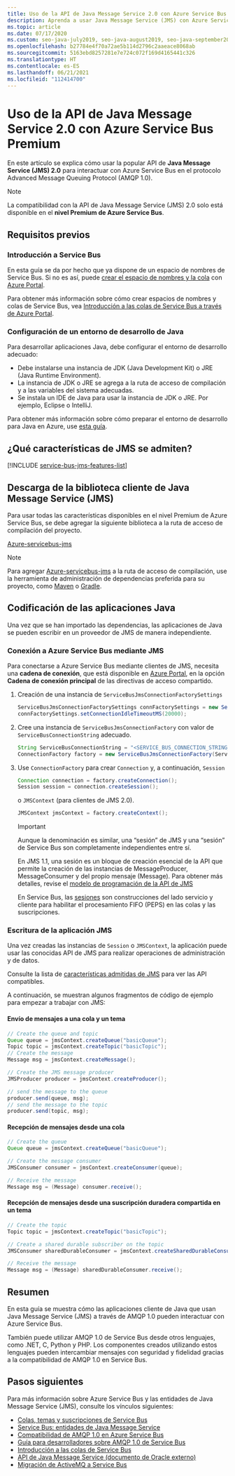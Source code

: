 ```yaml
---
title: Uso de la API de Java Message Service 2.0 con Azure Service Bus Premium
description: Aprenda a usar Java Message Service (JMS) con Azure Service Bus.
ms.topic: article
ms.date: 07/17/2020
ms.custom: seo-java-july2019, seo-java-august2019, seo-java-september2019
ms.openlocfilehash: b27784e4f70a72ae5b114d2796c2aaeace8068ab
ms.sourcegitcommit: 5163ebd8257281e7e724c072f169d4165441c326
ms.translationtype: HT
ms.contentlocale: es-ES
ms.lasthandoff: 06/21/2021
ms.locfileid: "112414700"
---
```

# <a name="use-java-message-service-20-api-with-azure-service-bus-premium"></a>Uso de la API de Java Message Service 2.0 con Azure Service Bus Premium

En este artículo se explica cómo usar la popular API de **Java Message Service (JMS) 2.0** para interactuar con Azure Service Bus en el protocolo Advanced Message Queuing Protocol (AMQP 1.0).

> [!NOTE]
> La compatibilidad con la API de Java Message Service (JMS) 2.0 solo está disponible en el **nivel Premium de Azure Service Bus**.
>

## <a name="pre-requisites"></a>Requisitos previos

### <a name="get-started-with-service-bus"></a>Introducción a Service Bus

En esta guía se da por hecho que ya dispone de un espacio de nombres de Service Bus. Si no es así, puede [crear el espacio de nombres y la cola](service-bus-create-namespace-portal.md) con [Azure Portal](https://portal.azure.com). 

Para obtener más información sobre cómo crear espacios de nombres y colas de Service Bus, vea [Introducción a las colas de Service Bus a través de Azure Portal](service-bus-quickstart-portal.md).

### <a name="set-up-a-java-development-environment"></a>Configuración de un entorno de desarrollo de Java

Para desarrollar aplicaciones Java, debe configurar el entorno de desarrollo adecuado: 
   * Debe instalarse una instancia de JDK (Java Development Kit) o JRE (Java Runtime Environment).
   * La instancia de JDK o JRE se agrega a la ruta de acceso de compilación y a las variables del sistema adecuadas.
   * Se instala un IDE de Java para usar la instancia de JDK o JRE. Por ejemplo, Eclipse o IntelliJ.

Para obtener más información sobre cómo preparar el entorno de desarrollo para Java en Azure, use [esta guía](/azure/developer/java/fundamentals/).

## <a name="what-jms-features-are-supported"></a>¿Qué características de JMS se admiten?

[!INCLUDE [service-bus-jms-features-list](./includes/service-bus-jms-feature-list.md)]

## <a name="downloading-the-java-message-service-jms-client-library"></a>Descarga de la biblioteca cliente de Java Message Service (JMS)

Para usar todas las características disponibles en el nivel Premium de Azure Service Bus, se debe agregar la siguiente biblioteca a la ruta de acceso de compilación del proyecto.

[Azure-servicebus-jms](https://search.maven.org/artifact/com.microsoft.azure/azure-servicebus-jms)

> [!NOTE]
> Para agregar [Azure-servicebus-jms](https://search.maven.org/artifact/com.microsoft.azure/azure-servicebus-jms) a la ruta de acceso de compilación, use la herramienta de administración de dependencias preferida para su proyecto, como [Maven](https://maven.apache.org/) o [Gradle](https://gradle.org/).
>

## <a name="coding-java-applications"></a>Codificación de las aplicaciones Java

Una vez que se han importado las dependencias, las aplicaciones de Java se pueden escribir en un proveedor de JMS de manera independiente.

### <a name="connecting-to-azure-service-bus-using-jms"></a>Conexión a Azure Service Bus mediante JMS

Para conectarse a Azure Service Bus mediante clientes de JMS, necesita una **cadena de conexión**, que está disponible en [Azure Portal](https://portal.azure.com), en la opción **Cadena de conexión principal** de las directivas de acceso compartido.

1. Creación de una instancia de `ServiceBusJmsConnectionFactorySettings`

    ```java
    ServiceBusJmsConnectionFactorySettings connFactorySettings = new ServiceBusJmsConnectionFactorySettings();
    connFactorySettings.setConnectionIdleTimeoutMS(20000);
    ```
2. Cree una instancia de `ServiceBusJmsConnectionFactory` con valor de `ServiceBusConnectionString` adecuado.

    ```java
    String ServiceBusConnectionString = "<SERVICE_BUS_CONNECTION_STRING_WITH_MANAGE_PERMISSIONS>";
    ConnectionFactory factory = new ServiceBusJmsConnectionFactory(ServiceBusConnectionString, connFactorySettings);
    ```

3. Use `ConnectionFactory` para crear `Connection` y, a continuación, `Session` 

    ```java
    Connection connection = factory.createConnection();
    Session session = connection.createSession();
    ```
    o `JMSContext` (para clientes de JMS 2.0).

    ```java
    JMSContext jmsContext = factory.createContext();
    ```

    >[!IMPORTANT]
    > Aunque la denominación es similar, una “sesión” de JMS y una “sesión” de Service Bus son completamente independientes entre sí.
    >
    > En JMS 1.1, una sesión es un bloque de creación esencial de la API que permite la creación de las instancias de MessageProducer, MessageConsumer y del propio mensaje (Message). Para obtener más detalles, revise el [modelo de programación de la API de JMS](https://docs.oracle.com/javaee/6/tutorial/doc/bnceh.html)
    >
    > En Service Bus, las [sesiones](message-sessions.md) son construcciones del lado servicio y cliente para habilitar el procesamiento FIFO (PEPS) en las colas y las suscripciones.
    >

### <a name="write-the-jms-application"></a>Escritura de la aplicación JMS

Una vez creadas las instancias de `Session` o `JMSContext`, la aplicación puede usar las conocidas API de JMS para realizar operaciones de administración y de datos.

Consulte la lista de [características admitidas de JMS](how-to-use-java-message-service-20.md#what-jms-features-are-supported) para ver las API compatibles.

A continuación, se muestran algunos fragmentos de código de ejemplo para empezar a trabajar con JMS:

#### <a name="sending-messages-to-a-queue-and-topic"></a>Envío de mensajes a una cola y un tema

```java
// Create the queue and topic
Queue queue = jmsContext.createQueue("basicQueue");
Topic topic = jmsContext.createTopic("basicTopic");
// Create the message
Message msg = jmsContext.createMessage();

// Create the JMS message producer
JMSProducer producer = jmsContext.createProducer();

// send the message to the queue
producer.send(queue, msg);
// send the message to the topic
producer.send(topic, msg);
```

#### <a name="receiving-messages-from-a-queue"></a>Recepción de mensajes desde una cola

```java
// Create the queue
Queue queue = jmsContext.createQueue("basicQueue");

// Create the message consumer
JMSConsumer consumer = jmsContext.createConsumer(queue);

// Receive the message
Message msg = (Message) consumer.receive();
```

#### <a name="receiving-messages-from-a-shared-durable-subscription-on-a-topic"></a>Recepción de mensajes desde una suscripción duradera compartida en un tema

```java
// Create the topic
Topic topic = jmsContext.createTopic("basicTopic");

// Create a shared durable subscriber on the topic
JMSConsumer sharedDurableConsumer = jmsContext.createSharedDurableConsumer(topic, "sharedDurableConsumer");

// Receive the message
Message msg = (Message) sharedDurableConsumer.receive();
```

## <a name="summary"></a>Resumen

En esta guía se muestra cómo las aplicaciones cliente de Java que usan Java Message Service (JMS) a través de AMQP 1.0 pueden interactuar con Azure Service Bus.

También puede utilizar AMQP 1.0 de Service Bus desde otros lenguajes, como .NET, C, Python y PHP. Los componentes creados utilizando estos lenguajes pueden intercambiar mensajes con seguridad y fidelidad gracias a la compatibilidad de AMQP 1.0 en Service Bus.

## <a name="next-steps"></a>Pasos siguientes

Para más información sobre Azure Service Bus y las entidades de Java Message Service (JMS), consulte los vínculos siguientes: 
* [Colas, temas y suscripciones de Service Bus](service-bus-queues-topics-subscriptions.md)
* [Service Bus: entidades de Java Message Service](service-bus-queues-topics-subscriptions.md#java-message-service-jms-20-entities)
* [Compatibilidad de AMQP 1.0 en Azure Service Bus](service-bus-amqp-overview.md)
* [Guía para desarrolladores sobre AMQP 1.0 de Service Bus](service-bus-amqp-dotnet.md)
* [Introducción a las colas de Service Bus](service-bus-dotnet-get-started-with-queues.md)
* [API de Java Message Service (documento de Oracle externo)](https://docs.oracle.com/javaee/7/api/javax/jms/package-summary.html)
* [Migración de ActiveMQ a Service Bus](migrate-jms-activemq-to-servicebus.md)